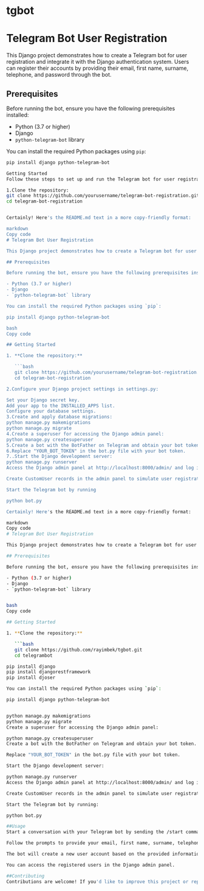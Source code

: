 # tgbot

# Telegram Bot User Registration

This Django project demonstrates how to create a Telegram bot for user registration and integrate it with the Django authentication system. Users can register their accounts by providing their email, first name, surname, telephone, and password through the bot.

## Prerequisites

Before running the bot, ensure you have the following prerequisites installed:

- Python (3.7 or higher)
- Django
- `python-telegram-bot` library

You can install the required Python packages using `pip`:

```bash
pip install django python-telegram-bot

Getting Started
Follow these steps to set up and run the Telegram bot for user registration:

1.Clone the repository:
git clone https://github.com/yourusername/telegram-bot-registration.git
cd telegram-bot-registration


Certainly! Here's the README.md text in a more copy-friendly format:

markdown
Copy code
# Telegram Bot User Registration

This Django project demonstrates how to create a Telegram bot for user registration and integrate it with the Django authentication system. Users can register their accounts by providing their email, first name, surname, telephone, and password through the bot.

## Prerequisites

Before running the bot, ensure you have the following prerequisites installed:

- Python (3.7 or higher)
- Django
- `python-telegram-bot` library

You can install the required Python packages using `pip`:

pip install django python-telegram-bot

bash
Copy code

## Getting Started

1. **Clone the repository:**

   ```bash
   git clone https://github.com/yourusername/telegram-bot-registration.git
   cd telegram-bot-registration

2.Configure your Django project settings in settings.py:

Set your Django secret key.
Add your app to the INSTALLED_APPS list.
Configure your database settings.
3.Create and apply database migrations:
python manage.py makemigrations
python manage.py migrate
4.Create a superuser for accessing the Django admin panel:
python manage.py createsuperuser
5.Create a bot with the BotFather on Telegram and obtain your bot token.
6.Replace "YOUR_BOT_TOKEN" in the bot.py file with your bot token.
7..Start the Django development server:
python manage.py runserver
Access the Django admin panel at http://localhost:8000/admin/ and log in using the superuser credentials created earlier.

Create CustomUser records in the admin panel to simulate user registrations via the Telegram bot.

Start the Telegram bot by running

python bot.py

Certainly! Here's the README.md text in a more copy-friendly format:

markdown
Copy code
# Telegram Bot User Registration

This Django project demonstrates how to create a Telegram bot for user registration and integrate it with the Django authentication system. Users can register their accounts by providing their email, first name, surname, telephone, and password through the bot.

## Prerequisites

Before running the bot, ensure you have the following prerequisites installed:

- Python (3.7 or higher)
- Django
- `python-telegram-bot` library


bash
Copy code

## Getting Started

1. **Clone the repository:**

   ```bash
   git clone https://github.com/rayimbek/tgbot.git
   cd telegrambot

pip install django
pip install djangorestframework
pip install djoser

You can install the required Python packages using `pip`:

pip install django python-telegram-bot


python manage.py makemigrations
python manage.py migrate
Create a superuser for accessing the Django admin panel:

python manage.py createsuperuser
Create a bot with the BotFather on Telegram and obtain your bot token.

Replace "YOUR_BOT_TOKEN" in the bot.py file with your bot token.

Start the Django development server:

python manage.py runserver
Access the Django admin panel at http://localhost:8000/admin/ and log in using the superuser credentials created earlier.

Create CustomUser records in the admin panel to simulate user registrations via the Telegram bot.

Start the Telegram bot by running:

python bot.py

##Usage
Start a conversation with your Telegram bot by sending the /start command.

Follow the prompts to provide your email, first name, surname, telephone, and password for registration.

The bot will create a new user account based on the provided information and store it in the database.

You can access the registered users in the Django admin panel.

##Contributing
Contributions are welcome! If you'd like to improve this project or report issues, please open an issue or submit a pull request.
